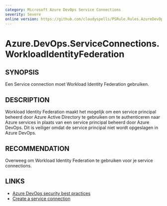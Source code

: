 ```yaml
---
category: Microsoft Azure DevOps Service Connections
severity: Severe
online version: https://github.com/cloudyspells/PSRule.Rules.AzureDevOps/blob/main/src/PSRule.Rules.AzureDevOps/nl/Azure.DevOps.ServiceConnections.WorkloadIdentityFederation.md
---
```


# Azure.DevOps.ServiceConnections.WorkloadIdentityFederation

## SYNOPSIS

Een Service connection moet Workload Identity Federation gebruiken.

## DESCRIPTION

Workload Identity Federation maakt het mogelijk om een service principal
beheerd door Azure Active Directory te gebruiken om te authenticeren
naar Azure services in plaats van een service principal beheerd door
Azure DevOps. Dit is veiliger omdat de service principal niet wordt
opgeslagen in Azure DevOps.

## RECOMMENDATION

Overweeg om Workload Identity Federation te gebruiken voor je service connections.

## LINKS

- [Azure DevOps security best practices](https://learn.microsoft.com/nl-nl/azure/devops/organizations/security/security-best-practices?view=azure-devops#scope-service-accounts)
- [Create a service connection](https://learn.microsoft.com/nl-nl/azure/devops/pipelines/library/connect-to-azure?view=azure-devops#create-an-azure-resource-manager-service-connection-using-workload-identity-federation)
